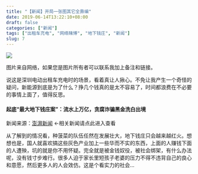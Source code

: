 ```yaml
---
title: "【新闻】开局一张图其它全靠编"
date: 2019-06-14T13:22:10+08:00
draft: false
categories: ["新闻"]
tags: ["出租车充电", "网络赌博", "地下钱庄", "新闻"]
slug: 7
---
```


![](https://img.dtz9.com/imgs/2019/06/27edbe5fae97f090.jpg)

图片来自网络，如果您是图片所有者可以联系我加上备注和链接。

说这是深圳电动出租车充电时的场景，看着真让人揪心。不免让我产生一个奇怪的疑问，新能源到底是为了什么？挣几个钱真的是太不容易了，时间都浪费在不必要的事情上面了，值得反思。



#### 起底“最大地下钱庄案”：流水上万亿，贪腐诈骗黑金洗白出境

新闻来源：[澎湃新闻](https://www.thepaper.cn/newsDetail_forward_3678300) ←相关新闻请点此进入查看

从了解到的情况看，种菠菜的队伍任然在发展壮大，地下钱庄只会越来越红火。想想也是，国人就喜欢搞这些灰色产业加上一些华而不实的东西，上面的人赚钱下面的人遭殃，坑的就是你不用怀疑。完全就是被金钱奴役，被社会绑架，有什么办法呢，没有钱寸步难行。很多人迫于家长里短孩子老婆的压力不得不违背自己的良心和意愿，然后更多人的人会效仿。这是个看实力的社会...